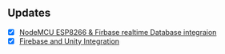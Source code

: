 ## Updates
- [X] [NodeMCU ESP8266 & Firbase realtime Database integraion](https://github.com/Praddy2009/Smart_aqua/blob/main/Smart_Aqua_2.0/NodeMCU_Firebase.md)
- [X] [Firebase and Unity Integration](https://github.com/Praddy2009/Smart_aqua/blob/main/Smart_Aqua_2.0/Unity_Firebase.md)
